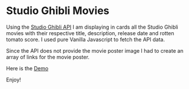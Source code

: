 # Studio Ghibli Movies
Using the [Studio Ghibli API](https://github.com/janaipakos/ghibliapi) I am displaying in cards all the Studio Ghibli movies with their respective title, description, release date and rotten tomato score. I used pure Vanilla Javascript to fetch the API data. 

Since the API does not provide the movie poster image I had to create an array of links for the movie poster.

Here is the [Demo](https://studioghiblimovies.netlify.app/)

Enjoy!
